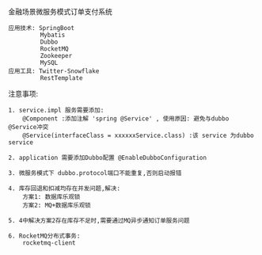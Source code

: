 金融场景微服务模式订单支付系统

    应用技术: SpringBoot
             Mybatis
             Dubbo
             RocketMQ
             Zookeeper
             MySQL
    应用工具: Twitter-Snowflake
             RestTemplate

注意事项:

    1. service.impl 服务需要添加:
        @Component :添加注解 'spring @Service' , 使用原因: 避免与dubbo @Service冲突
        @Service(interfaceClass = xxxxxxService.class) :该 service 为dubbo service
        
    2. application 需要添加Dubbo配置 @EnableDubboConfiguration
    
    3. 微服务模式下 dubbo.protocol端口不能重复,否则启动报错
    
    4. 库存回退和扣减均存在并发问题,解决:
        方案1: 数据库乐观锁
        方案2: MQ+数据库乐观锁
        
    5. 4中解决方案2存在库存不足时,需要通过MQ异步通知订单服务问题
    
    6. RocketMQ分布式事务:
        rocketmq-client
